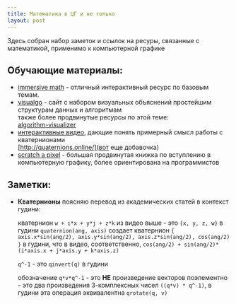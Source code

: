 ```yaml
---
title: Математика в ЦГ и не только
layout: post
---
```


Здесь собран набор заметок и ссылок на ресуры, связанные с математикой, применимо к
компьютерной графике


## Обучающие материалы:

* [immersive math](http://immersivemath.com/ila/index.html) - отличный интерактивный 
  ресурс по базовым темам.
* [visualgo](https://visualgo.net/) - сайт с набором визуальных объяснений простейшим 
  структурам данных и алгоритмам  
  также более продвинутые ресурсы по этой теме:  
  [algorithm-visualizer](https://algorithm-visualizer.org/)
* [интерактивные видео](https://eater.net/quaternions), дающие понять примерный смысл работы с кватернионами  
  [http://quaternions.online/](вот еще добавочка)
* [scratch a pixel](https://www.scratchapixel.com/) - большая продвинутая книжка по вступлению в компьютерную графику, 
  более ориентирована на программистов

## Заметки:

* **Кватернионы**
  поясняю перевод из академических статей в контекст гудини:

  кватернион `w + i*x + y*j + z*k` из видео выше - это `{x, y, z, w}` в гудини
  `quaternion(ang, axis)` cоздает кватернион
  `{ axis.x*sin(ang/2), axis.y*sin(ang/2), axis.z*sin(ang/2), cos(ang/2) }` в гудини,
  что в видео, соответственно, `cos(ang/2) + sin(ang/2)*(i*axis.x + j*axis.y + k*axis.z)`

  `q^-1` - это `qinvert(q)` в гудини

  обозначение `q*v*q^-1` - это **НЕ** произведение векторов поэлементно - это
  два произведения 3-комплексных чисел `((q*v) * q^-1)`, в гудини эта операция эквивалентна 
  `qrotate(q, v)`

